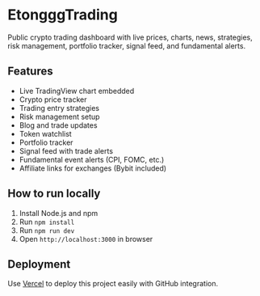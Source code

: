 # EtongggTrading

Public crypto trading dashboard with live prices, charts, news, strategies, risk management, portfolio tracker, signal feed, and fundamental alerts.

## Features
- Live TradingView chart embedded
- Crypto price tracker
- Trading entry strategies
- Risk management setup
- Blog and trade updates
- Token watchlist
- Portfolio tracker
- Signal feed with trade alerts
- Fundamental event alerts (CPI, FOMC, etc.)
- Affiliate links for exchanges (Bybit included)

## How to run locally

1. Install Node.js and npm
2. Run `npm install`
3. Run `npm run dev`
4. Open `http://localhost:3000` in browser

## Deployment

Use [Vercel](https://vercel.com) to deploy this project easily with GitHub integration.